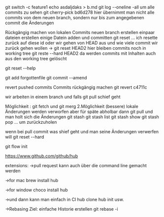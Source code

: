 
git switch -c feature1 echo asdaljdaks > b.md git log --oneline -all um alle commits zu sehen git cherry-pick bd6d278 hier übernimmt man nicht alle commits von dem neuen branch, sondern nur bis zum angegebenen commit die Änderungen

Rückgängig machen von lokalen Commits neuen branch erstellen einpaar dateien erstellen einige Datein adden und committen git reset ... ich resette zurück auf diese id oder wir gehen von HEAD aus und wie viele commit wir zurück gehen wollen -> git reset HEAD2 hier bleiben commits noch in working tree git reste --hard HEAD2 da werden commits mit Inhalten auch aus den working tree gelöscht

git reset --help

git add forgottenfile git commit --amend

revert pushed commits Commits rückgängig machen git revert c4711c

wir arbeiten in einem branch und falls git pull schief geht

Möglichkeit : git fetch und git merg
2.Möglichkeit (bessere) lokale Änderungen werden verworfen aber für späte abholbar dann git pull und man holt sich die Änderungen git stash git stash list git stash show git stash pop ... um zurückzuholen

wenn bei pull commit was shief geht und man seine Änderungen verwerfen will git reset --hard




git flow init

https://www.github.com/github/hub

extensions:
->pull request kann auch über die command line gemacht werden

->for mac
brew install hub

->for window
choco install hub

->und dann kann man einfach in Cl
hub clone
hub init 
usw.

->Rebasing
Ziel: einfache Historie erstellen
git rebase -i 



